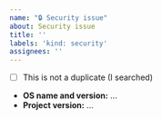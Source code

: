 ```yaml
---
name: "🔒 Security issue"
about: Security issue
title: ''
labels: 'kind: security'
assignees: ''
---
```


<!--
    Please try to fill out the following info:
-->

- [ ] This is not a duplicate (I searched)
- **OS name and version:** ...
- **Project version:** ...
